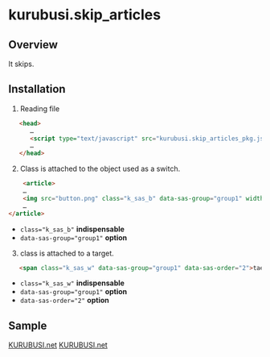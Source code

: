 # kurubusi.skip_articles

## Overview
It skips.

## Installation

1. Reading file
```html
   <head>
      …
      <script type="text/javascript" src="kurubusi.skip_articles_pkg.js"></script>
      …
   </head>
```


2. Class is attached to the object used as a switch. 
```html
    <article>
    …
    <img src="button.png" class="k_sas_b" data-sas-group="group1" width="100" height="72" alt="skips" />
    …
</article>
```
* `class="k_sas_b"`        **indispensable**
* `data-sas-group="group1"`        **option**


3. class is attached to a target.
```html
   <span class="k_sas_w" data-sas-group="group1" data-sas-order="2">taeget</span>
```
* `class="k_sas_w"`        **indispensable**
* `data-sas-group="group1"`        **option**  
* `data-sas-order="2"`        **option**  

## Sample

[KURUBUSI.net](http://kurubusi.net/products/sample/kurubusi-skip_articles_sample-2/)
[KURUBUSI.net](http://kurubusi.net/products/sample/kurubusi-skip_articles_sample/)

